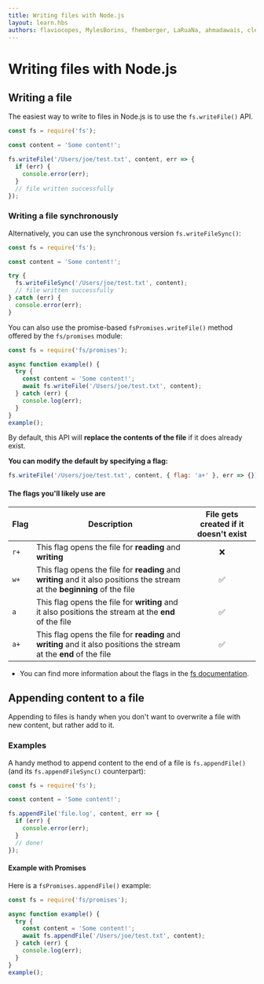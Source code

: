 ```yaml
---
title: Writing files with Node.js
layout: learn.hbs
authors: flaviocopes, MylesBorins, fhemberger, LaRuaNa, ahmadawais, clean99, ovflowd, vaishnav-mk
---
```


# Writing files with Node.js

## Writing a file

The easiest way to write to files in Node.js is to use the `fs.writeFile()` API.

```js
const fs = require('fs');

const content = 'Some content!';

fs.writeFile('/Users/joe/test.txt', content, err => {
  if (err) {
    console.error(err);
  }
  // file written successfully
});
```

### Writing a file synchronously

Alternatively, you can use the synchronous version `fs.writeFileSync()`:

```js
const fs = require('fs');

const content = 'Some content!';

try {
  fs.writeFileSync('/Users/joe/test.txt', content);
  // file written successfully
} catch (err) {
  console.error(err);
}
```

You can also use the promise-based `fsPromises.writeFile()` method offered by the `fs/promises` module:

```js
const fs = require('fs/promises');

async function example() {
  try {
    const content = 'Some content!';
    await fs.writeFile('/Users/joe/test.txt', content);
  } catch (err) {
    console.log(err);
  }
}
example();
```

By default, this API will **replace the contents of the file** if it does already exist.

**You can modify the default by specifying a flag:**

```js
fs.writeFile('/Users/joe/test.txt', content, { flag: 'a+' }, err => {});
```

#### The flags you'll likely use are

| Flag | Description                                                                                                                | File gets created if it doesn't exist |
| ---- | -------------------------------------------------------------------------------------------------------------------------- | :-----------------------------------: |
| `r+` | This flag opens the file for **reading** and **writing**                                                                   |                  ❌                   |
| `w+` | This flag opens the file for **reading** and **writing** and it also positions the stream at the **beginning** of the file |                  ✅                   |
| `a`  | This flag opens the file for **writing** and it also positions the stream at the **end** of the file                       |                  ✅                   |
| `a+` | This flag opens the file for **reading** and **writing** and it also positions the stream at the **end** of the file       |                  ✅                   |

- You can find more information about the flags in the [fs documentation](https://nodejs.org/api/fs.html#file-system-flags).

## Appending content to a file

Appending to files is handy when you don't want to overwrite a file with new content, but rather add to it.

### Examples

A handy method to append content to the end of a file is `fs.appendFile()` (and its `fs.appendFileSync()` counterpart):

```js
const fs = require('fs');

const content = 'Some content!';

fs.appendFile('file.log', content, err => {
  if (err) {
    console.error(err);
  }
  // done!
});
```

#### Example with Promises

Here is a `fsPromises.appendFile()` example:

```js
const fs = require('fs/promises');

async function example() {
  try {
    const content = 'Some content!';
    await fs.appendFile('/Users/joe/test.txt', content);
  } catch (err) {
    console.log(err);
  }
}
example();
```
